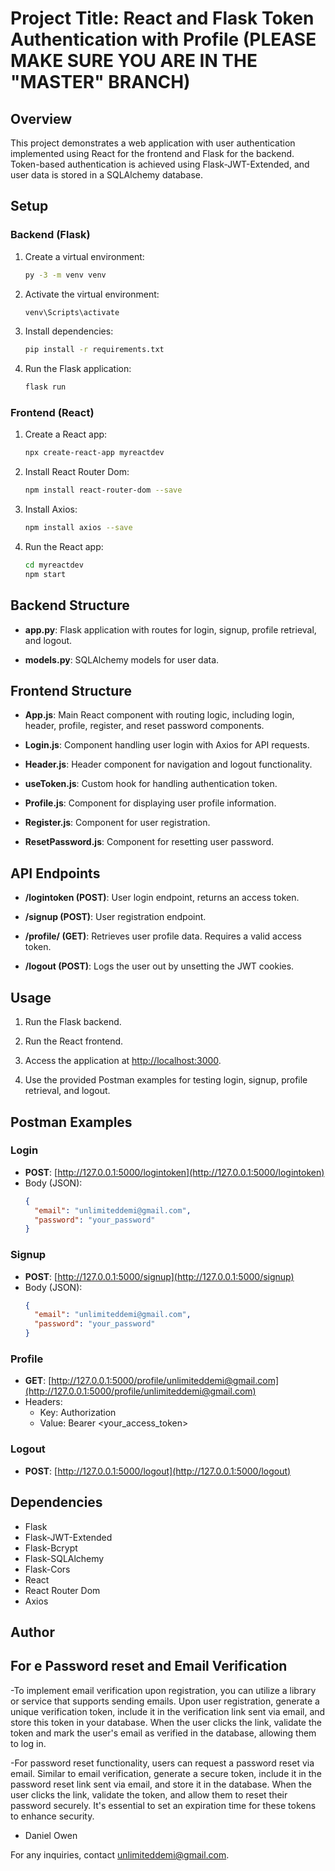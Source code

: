 # Project Title: React and Flask Token Authentication with Profile (PLEASE MAKE SURE YOU ARE IN THE "MASTER" BRANCH)

## Overview

This project demonstrates a web application with user authentication implemented using React for the frontend and Flask for the backend. Token-based authentication is achieved using Flask-JWT-Extended, and user data is stored in a SQLAlchemy database.

## Setup

### Backend (Flask)

1. Create a virtual environment:

    ```bash
    py -3 -m venv venv
    ```

2. Activate the virtual environment:

    ```bash
    venv\Scripts\activate
    ```

3. Install dependencies:

    ```bash
    pip install -r requirements.txt
    ```

4. Run the Flask application:

    ```bash
    flask run
    ```

### Frontend (React)

1. Create a React app:

    ```bash
    npx create-react-app myreactdev
    ```

2. Install React Router Dom:

    ```bash
    npm install react-router-dom --save
    ```

3. Install Axios:

    ```bash
    npm install axios --save
    ```

4. Run the React app:

    ```bash
    cd myreactdev
    npm start
    ```

## Backend Structure

- **app.py**: Flask application with routes for login, signup, profile retrieval, and logout.

- **models.py**: SQLAlchemy models for user data.

## Frontend Structure

- **App.js**: Main React component with routing logic, including login, header, profile, register, and reset password components.

- **Login.js**: Component handling user login with Axios for API requests.

- **Header.js**: Header component for navigation and logout functionality.

- **useToken.js**: Custom hook for handling authentication token.

- **Profile.js**: Component for displaying user profile information.

- **Register.js**: Component for user registration.

- **ResetPassword.js**: Component for resetting user password.

## API Endpoints

- **/logintoken (POST)**: User login endpoint, returns an access token.

- **/signup (POST)**: User registration endpoint.

- **/profile/<getemail> (GET)**: Retrieves user profile data. Requires a valid access token.

- **/logout (POST)**: Logs the user out by unsetting the JWT cookies.

## Usage

1. Run the Flask backend.

2. Run the React frontend.

3. Access the application at [http://localhost:3000](http://localhost:3000).

4. Use the provided Postman examples for testing login, signup, profile retrieval, and logout.

## Postman Examples

### Login

- **POST**: [http://127.0.0.1:5000/logintoken](http://127.0.0.1:5000/logintoken)
- Body (JSON):
  ```json
  {
    "email": "unlimiteddemi@gmail.com",
    "password": "your_password"
  }
  ```

### Signup

- **POST**: [http://127.0.0.1:5000/signup](http://127.0.0.1:5000/signup)
- Body (JSON):
  ```json
  {
    "email": "unlimiteddemi@gmail.com",
    "password": "your_password"
  }
  ```

### Profile

- **GET**: [http://127.0.0.1:5000/profile/unlimiteddemi@gmail.com](http://127.0.0.1:5000/profile/unlimiteddemi@gmail.com)
- Headers:
  - Key: Authorization
  - Value: Bearer <your_access_token>

### Logout

- **POST**: [http://127.0.0.1:5000/logout](http://127.0.0.1:5000/logout)

## Dependencies

- Flask
- Flask-JWT-Extended
- Flask-Bcrypt
- Flask-SQLAlchemy
- Flask-Cors
- React
- React Router Dom
- Axios

## Author

## For e Password reset and Email Verification

-To implement email verification upon registration, you can utilize a library or service that supports sending emails. Upon user registration, generate a unique verification token, include it in the verification link sent via email, and store this token in your database. When the user clicks the link, validate the token and mark the user's email as verified in the database, allowing them to log in.

-For password reset functionality, users can request a password reset via email. Similar to email verification, generate a secure token, include it in the password reset link sent via email, and store it in the database. When the user clicks the link, validate the token, and allow them to reset their password securely. It's essential to set an expiration time for these tokens to enhance security.






- Daniel Owen

For any inquiries, contact unlimiteddemi@gmail.com.

